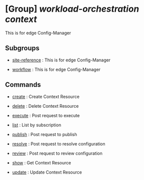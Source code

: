 # [Group] _workload-orchestration context_

This is for edge Config-Manager

## Subgroups

- [site-reference](/Commands/workload-orchestration/context/site-reference/readme.md)
: This is for edge Config-Manager

- [workflow](/Commands/workload-orchestration/context/workflow/readme.md)
: This is for edge Config-Manager

## Commands

- [create](/Commands/workload-orchestration/context/_create.md)
: Create Context Resource

- [delete](/Commands/workload-orchestration/context/_delete.md)
: Delete Context Resource

- [execute](/Commands/workload-orchestration/context/_execute.md)
: Post request to execute

- [list](/Commands/workload-orchestration/context/_list.md)
: List by subscription

- [publish](/Commands/workload-orchestration/context/_publish.md)
: Post request to publish

- [resolve](/Commands/workload-orchestration/context/_resolve.md)
: Post request to resolve configuration

- [review](/Commands/workload-orchestration/context/_review.md)
: Post request to review configuration

- [show](/Commands/workload-orchestration/context/_show.md)
: Get Context Resource

- [update](/Commands/workload-orchestration/context/_update.md)
: Update Context Resource
